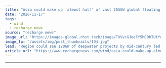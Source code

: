 ```yaml
---
title: "Asia could make up 'almost half' of vast 255GW global floating wind fleet by 2050"
date: "2020-11-17"
tags: 
  - wind
  - recharge news
source: "recharge news"
image_url: "https://images-global.nhst.tech/image/TXVvcGJoeFY5MC9hTUtYcGdJSnVLcTJZTEdLTTV5WXIvMkJQb3c3WXlnST0=/nhst/binary/c40119529b9e83fd3efcf9096f223c4f"
image_fp: "/assets/img/post_thumbnails/194.jpg"
lead: "Region could see 120GW of deepwater projects by mid-century led by growth off China, Japan, South Korea and Taiwan, DNV GL chief tells Recharge digital roundtable"
article_url: "https://www.rechargenews.com/wind/asia-could-make-up-almost-half-of-vast-255gw-global-floating-wind-fleet-by-2050/2-1-914224"
---
```


---
